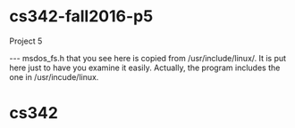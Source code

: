 # cs342-fall2016-p5
Project 5 

--- msdos_fs.h that you see here is copied from /usr/include/linux/.
It is put here just to have you examine it easily. Actually,
the program includes the one in /usr/incude/linux.
# cs342
